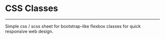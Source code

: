 # CSS Classes

---

Simple css / scss sheet for bootstrap-like flexbox classes for quick responsive web design.
